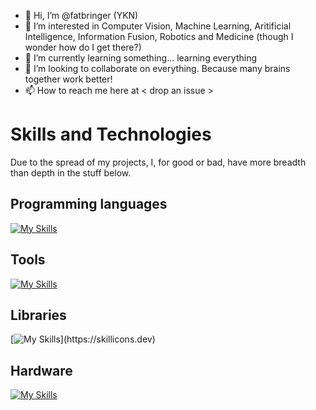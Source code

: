 - 👋 Hi, I’m @fatbringer (YKN)
- 👀 I’m interested in Computer Vision, Machine Learning, Aritificial Intelligence, Information Fusion, Robotics and Medicine (though I wonder how do I get there?)
- 🌱 I’m currently learning something... learning everything
- 💞️ I’m looking to collaborate on everything. Because many brains together work better!
- 📫 How to reach me here at < drop an issue >

# Skills and Technologies
Due to the spread of my projects, I, for good or bad, have more breadth than depth in the stuff below. 

## Programming languages
[![My Skills](https://skillicons.dev/icons?i=c,cpp,py,java,kotlin)](https://skillicons.dev)

## Tools
[![My Skills](https://skillicons.dev/icons?i=vscode,androidstudio,sublime,anaconda)](https://skillicons.dev)

## Libraries
[![My Skills](https://skillicons.dev/icons?i=pytorch,opencv,)](https://skillicons.dev)

## Hardware
[![My Skills](https://skillicons.dev/icons?i=raspberrypi)](https://skillicons.dev)



<!---
fatbringer/fatbringer is a ✨ special ✨ repository because its `README.md` (this file) appears on your GitHub profile.
You can click the Preview link to take a look at your changes.
--->
